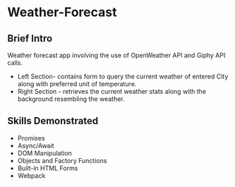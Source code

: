 # Weather-Forecast

## Brief Intro
Weather forecast app involving the use of OpenWeather API and Giphy API calls.
- Left Section- contains form to query the current weather of entered City along with preferred unit of temperature.
- Right Section - retrieves the current weather stats along with the background resembling the weather.


## Skills Demonstrated
- Promises
- Async/Await
- DOM Manipulation
- Objects and Factory Functions
- Built-in HTML Forms
- Webpack